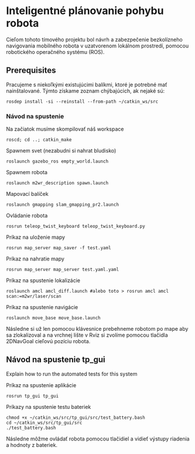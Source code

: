 # Inteligentné plánovanie pohybu robota

Cieľom tohoto tímového projektu bol návrh a zabezpečenie bezkolízneho navigovania mobilného robota v uzatvorenom lokálnom prostredí, pomocou robotického operačného systému (ROS). 

## Prerequisites

Pracujeme s niekoľkými existujúcimi balíkmi, ktoré je potrebné mať nainštalované. Týmto získame zoznam chýbajúcich, ak nejaké sú:

```
rosdep install -si --reinstall --from-path ~/catkin_ws/src
```

### Návod na spustenie

Na začiatok musíme skompilovať náš workspace
```
roscd; cd ..; catkin_make
```

Spawnem svet (nezabudni si nahrat bludisko)

```
roslaunch gazebo_ros empty_world.launch 
```

Spawnem robota
```
roslaunch m2wr_description spawn.launch
```

Mapovací balíček
```
roslaunch gmapping slam_gmapping_pr2.launch
```

Ovládanie robota
```
rosrun teleop_twist_keyboard teleop_twist_keyboard.py
```

Príkaz na uloženie mapy
```
rosrun map_server map_saver -f test.yaml
```

Príkaz na nahratie mapy
```
rosrun map_server map_server test.yaml.yaml
```

Príkaz na spustenie lokalizácie
```
roslaunch amcl amcl_diff.launch #alebo toto > rosrun amcl amcl scan:=m2wr/laser/scan
```

Príkaz na spustenie navigácie
```
roslaunch move_base move_base.launch
```

Následne si už len pomocou klávesnice prebehneme robotom po mape aby sa zlokalizoval a na vrchnej lište v Rviz si zvolíme pomocou tlačidla 2DNavGoal cieľovú pozíciu robota.



## Návod na spustenie **tp_gui**

Explain how to run the automated tests for this system

Príkaz na spustenie aplikácie
```
rosrun tp_gui tp_gui
```
Príkazy na spustenie testu bateriek
```
chmod +x ~/catkin_ws/src/tp_gui/src/test_battery.bash
cd ~/catkin_ws/src/tp_gui/src
./test_battery.bash
```

Následne môžme ovládať robota pomocou tlačidiel a vidieť výstupy riadenia a hodnoty z bateriek.

